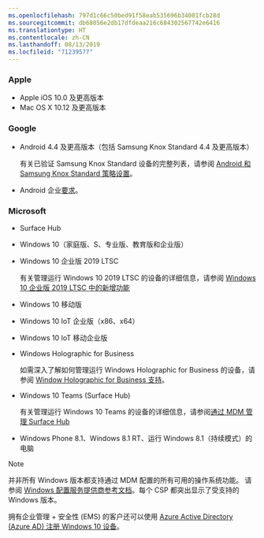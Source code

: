 ```yaml
---
ms.openlocfilehash: 797d1c66c50bed91f58eab535696b34001fcb28d
ms.sourcegitcommit: db68056e2db17dfdeaa216c684302567742e6416
ms.translationtype: HT
ms.contentlocale: zh-CN
ms.lasthandoff: 08/13/2019
ms.locfileid: "71239577"
---
```



### <a name="apple"></a>Apple
- Apple iOS 10.0 及更高版本
- Mac OS X 10.12 及更高版本

### <a name="google"></a>Google
- Android 4.4 及更高版本（包括 Samsung Knox Standard 4.4 及更高版本）

  有关已验证 Samsung Knox Standard 设备的完整列表，请参阅 [Android 和 Samsung Knox Standard 策略设置](/intune/supported-devices-browsers#supported-samsung-knox-standard-devices)。


- Android 企业[要求](https://support.google.com/work/android/answer/6174145?hl=en)。

### <a name="microsoft"></a>Microsoft

- Surface Hub
- Windows 10（家庭版、S、专业版、教育版和企业版）
- Windows 10 企业版 2019 LTSC

  有关管理运行 Windows 10 2019 LTSC 的设备的详细信息，请参阅 [Windows 10 企业版 2019 LTSC 中的新增功能](https://docs.microsoft.com/en-us/windows/whats-new/ltsc/whats-new-windows-10-2019)
  
- Windows 10 移动版
- Windows 10 IoT 企业版（x86、x64）
- Windows 10 IoT 移动企业版
- Windows Holographic for Business

  如需深入了解如何管理运行 Windows Holographic for Business 的设备，请参阅 [Window Holographic for Business 支持](../windows-holographic-for-business.md)。

- Windows 10 Teams (Surface Hub)

   有关管理运行 Windows 10 Teams 的设备的详细信息，请参阅[通过 MDM 管理 Surface Hub](https://docs.microsoft.com/en-us/surface-hub/manage-settings-with-mdm-for-surface-hub)
- Windows Phone 8.1、Windows 8.1 RT、运行 Windows 8.1（持续模式）的电脑

> [!NOTE]
> 并非所有 Windows 版本都支持通过 MDM 配置的所有可用的操作系统功能。 请参阅 [Windows 配置服务提供商参考文档](https://docs.microsoft.com/windows/configuration/provisioning-packages/how-it-pros-can-use-configuration-service-providers)。每个 CSP 都突出显示了受支持的 Windows 版本。

拥有企业管理 + 安全性 (EMS) 的客户还可以使用 [Azure Active Directory (Azure AD) 注册 Windows 10 设备](/intune/windows-enroll)。


